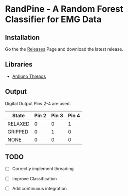 # RandPine - A Random Forest Classifier for EMG Data

## Installation

Go the the [Releases](https://github.com/Sharpz7/rand-pine/releases) Page and download the latest release.

## Libraries
- [Ardiuno Threads](https://github.com/ivanseidel/ArduinoThread)

## Output

Digital Output Pins 2-4 are used.

|  State  | Pin 2 | Pin 3 | Pin 4 |
|---------|-------|-------|-------|
| RELAXED | 0     | 0     | 1     |
| GRIPPED | 0     | 1     | 0     |
| NONE    | 0     | 0     | 0     |

## TODO

- [ ] Correctly implement threading
- [ ] Improve Classification
- [ ] Add continuous integration

